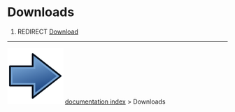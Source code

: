 # Downloads
1.  REDIRECT [Download](Download.md)



---
![](images/Button_right.svg) [documentation index](../README.md) > Downloads
